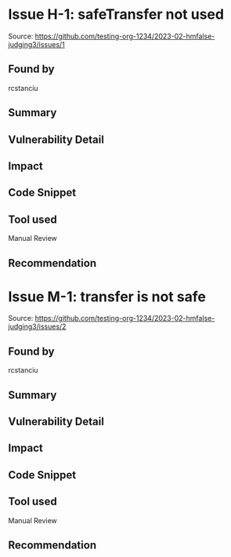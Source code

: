 # Issue H-1: safeTransfer not used 

Source: https://github.com/testing-org-1234/2023-02-hmfalse-judging3/issues/1 

## Found by 
rcstanciu

## Summary

## Vulnerability Detail

## Impact

## Code Snippet

## Tool used

Manual Review

## Recommendation

# Issue M-1: transfer is not safe 

Source: https://github.com/testing-org-1234/2023-02-hmfalse-judging3/issues/2 

## Found by 
rcstanciu

## Summary

## Vulnerability Detail

## Impact

## Code Snippet

## Tool used

Manual Review

## Recommendation

